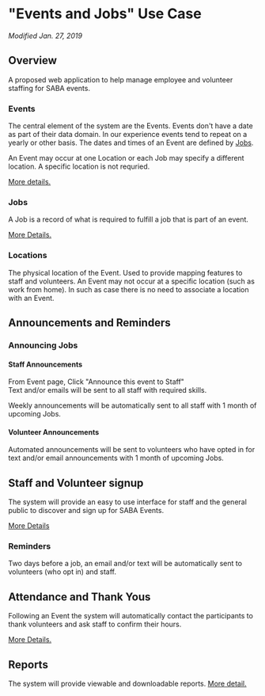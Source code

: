 # "Events and Jobs" Use Case

_Modified Jan. 27, 2019_

## Overview

A proposed web application to help manage employee and volunteer staffing for SABA events.

### Events

The central element of the system are the Events. Events don't have a date as part of their
data domain. In our experience events tend to repeat on a yearly or other basis. The dates and times of an Event 
are defined by [Jobs](/docs/jobs.md).

An Event may occur at one Location or each Job may specify a different location. A specific location is not requried.

[More details.](/docs/events.md)

### Jobs

A Job is a record of what is required to fulfill a job that is part of an event.

[More Details.](/docs/jobs.md)

### Locations

The physical location of the Event. Used to provide mapping features to staff and volunteers. An Event may
not occur at a specific location (such as work from home). In such as case there is no need to associate a location
with an Event.

## Announcements and Reminders

### Announcing Jobs

#### Staff Announcements

From Event page, Click "Announce this event to Staff"  
Text and/or emails will be sent to all staff with required skills.  

Weekly announcements will be automatically sent to all staff with 1 month of upcoming Jobs.

#### Volunteer Announcements

Automated announcements will be sent to volunteers who have opted in for text and/or email announcements 
with 1 month of upcoming Jobs.

## Staff and Volunteer signup

The system will provide an easy to use interface for staff and the general public to discover and 
sign up for SABA Events. 

[More Details](/docs/signups.md)

### Reminders

Two days before a job, an email and/or text will be automatically sent to volunteers (who opt in) and staff.

## Attendance and Thank Yous

Following an Event the system will automatically contact the participants to thank volunteers and ask staff
to confirm their hours.

[More Details.](/docs/attendance.md)

## Reports

The system will provide viewable and downloadable reports. [More detail.](/docs/reports.md)